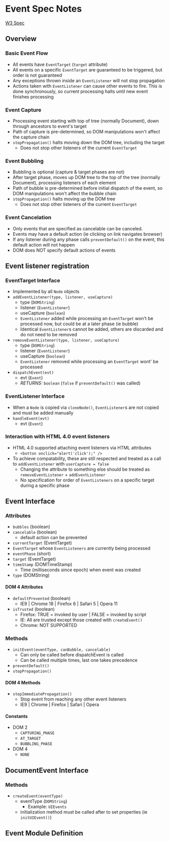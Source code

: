 # Event Spec Notes
[W3 Spec](http://www.w3.org/TR/2000/REC-DOM-Level-2-Events-20001113/events.html)



## Overview

### Basic Event Flow
* All events have `EventTarget` (`target` attribute)
* All events on a specific `EventTarget` are guaranteed to be triggered, but order is not guaranteed
* Any exceptions thrown inside an `EventListener` will not stop propagation
* Actions taken with `EventListener` can cause other events to fire.  This is done synchronously, so current processing halts until new event finishes processing


### Event Capture
* Processing event starting with top of tree (normally Document), down through ancestors to event's target
* Path of capture is pre-determined, so DOM manipulations won't affect the capture chain
* `stopPropagation()` halts moving down the DOM tree, including the target
  * Does not stop other listeners of the current `EventTarget`


### Event Bubbling
* Bubbling is optional (capture & target phases are not)
* After target phase, moves up DOM tree to the top of the tree (normally Document), processing listeners of each element
* Path of bubble is pre-determined before initial dispatch of the event, so DOM manipulations won't affect the bubble chain
* `stopPropagation()` halts moving up the DOM tree
  * Does not stop other listeners of the current `EventTarget`


### Event Cancelation
* Only events that are specified as cancelable can be canceled.
* Events may have a default action (ie clicking on link navigates browser)
* If any listener during any phase calls `preventDefault()` on the event, this default action will not happen
* DOM does NOT specify default actions of events



## Event listener registration



### EventTarget Interface
* Implemented by all `Node` objects
* `addEventListener(type, listener, useCapture)`
  * type (`DOMString`)
  * listener (`EventListener`)
  * useCapture (`boolean`)
  * `EventListener` added while processing an `EventTarget` won't be processed now, but could be at a later phase (ie bubble)
  * Identical `EventListener`s cannot be added, others are discarded and do not need to be removed
* `removeEventListener(type, listener, useCapture)`
  * type (`DOMString`)
  * listener (`EventListener`)
  * useCapture (`boolean`)
  * `EventListener` removed while processing an `EventTarget` wont' be processed
* `dispatchEvent(evt)`
  * evt (`Event`)
  * *RETURNS:* `boolean` (`false` if `preventDefault()` was called)


### EventListener Interface
* When a `Node` is copied via `cloneNode()`, `EventListener`s are not copied and must be added manually
* `handleEvent(evt)`
  * evt (`Event`)


### Interaction with HTML 4.0 event listeners
* HTML 4.0 supported attaching event listeners via HTML attributes
  * `<button onclick="alert('click');" />`
* To achieve compatability, these are still respected and treated as a call to `addEventListener` with `userCapture = false`
  * Changing the attribute to something else should be treated as `removeEventListener` + `addEventListener`
  * No specification for order of `EventListeners` on a specific target during a specific phase



## Event Interface



### Attributes
* `bubbles` (boolean)
* `cancelable` (boolean)
  * default action can be prevented
* `currentTarget` (EventTarget)
* `EventTarget` whose `EventListeners` are currently being processed
* `eventPhase` (short)
* `target` (EventTarget)
* `timeStamp` (DOMTimeStamp)
  * Time (milliseconds since epoch) when event was created
* `type` (DOMString)

#### DOM 4 Attributes
* `defaultPrevented` (boolean)
  * IE9 | Chrome 18 | Firefox 6 | Safari 5 | Opera 11
* `isTrusted` (boolean)
  * Firefox: TRUE = invoked by user | FALSE = invoked by script
  * IE: All are trusted except those created with `createEvent()`
  * Chrome: NOT SUPPORTED

### Methods
  * `initEvent(eventType, canBubble, cancelable)`
    * Can only be called before dispatchEvent is called
    * Can be called multiple times, last one takes precedence
  * `preventDefault()`
  * `stopPropagation()`

#### DOM 4 Methods
* `stopImmediatePropagation()`
  * Stop event from reaching any other event listeners
  * IE9 | Chrome | Firefox | Safari | Opera

#### Constants
* DOM 2
  * `CAPTURING_PHASE`
  * `AT_TARGET`
  * `BUBBLING_PHASE`
* DOM 4
  * `NONE`



## DocumentEvent Interface
### Methods
* `createEvent(eventType)`
  * eventType (`DOMString`)
    * Example: `UIEvents`
  * initialization method must be called after to set properties (ie `initUIEvent()`)



## Event Module Definition